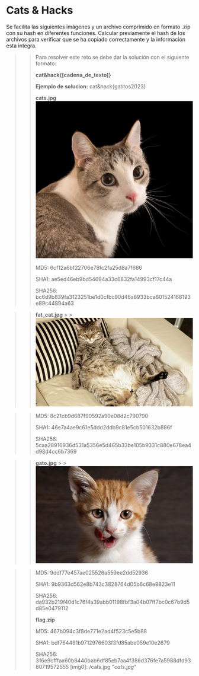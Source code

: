 # **Cats & Hacks**

Se facilita las siguientes imágenes y un archivo comprimido en formato .zip con su hash en diferentes funciones. Calcular previamente el hash de los archivos para verificar que se ha copiado correctamente y la información esta integra.
> > Para resolver este reto se debe dar la solución con el siguiente formato:
> >
> >**cat&hack{[cadena_de_texto]}**
> >
> > **Ejemplo de solucion:** cat&hack{gatitos2023}
> >
> > **cats.jpg** ![cats.jpg](/cats.jpg)
> >
> > MD5: 6cf12a6bf22706e78fc2fa25d8a7f686
> >
> > SHA1: ae5ed46eb9bd54694a33c6832fa14993cf17c44a
> >
> > SHA256: bc6d9b839fa3123251be1d0cfbc90d46a6933bca601524168193e89c44894a63

> > **fat_cat.jpg** > > ![fat_cat.jpg](/fat_cat.jpg)

> > MD5: 8c21cb9d687f90592a90e08d2c790790
> >
> > SHA1: 46e7a4ae9c61e5ddd2ddb9c81e5cb501632b886f
> >
> > SHA256: 5caa28916936d531a5356e5d465b33be105b9331c880e678ea4d98d4cc6b7369

> > **gato.jpg** > > ![gato.jpg](/gato.jpg)

> > MD5: 9ddf77e457ae025526a559ee2dd52936
> >
> > SHA1: 9b9363d562e8b743c3828764d05b6c68e9823e11
> >
> > SHA256: da932b219f40d1c76f4a39abb01198fbf3a04b07ff7bc0c67b9d5d85e0479112
> >
> > **flag.zip**
> >
> > MD5: 467b094c3f8de771e2ad4f523c5e5b88
> >
> > SHA1: bdf764491b9712976603f3fd85abe059e10e2679
> >
> > SHA256: 316e9cfffaa60b8440bab6df85eb7aa4f386d376fe7a5988dfd9380719572555
> > [img0]: /cats.jpg "_cats.jpg_"
